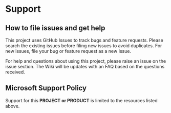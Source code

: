 # Support

## How to file issues and get help  

This project uses GitHub Issues to track bugs and feature requests. Please search the existing 
issues before filing new issues to avoid duplicates.  For new issues, file your bug or 
feature request as a new Issue.

For help and questions about using this project, please raise an issue on the issue section. 
The Wiki will be updates with an FAQ based on the questions received. 

## Microsoft Support Policy  

Support for this **PROJECT or PRODUCT** is limited to the resources listed above.

